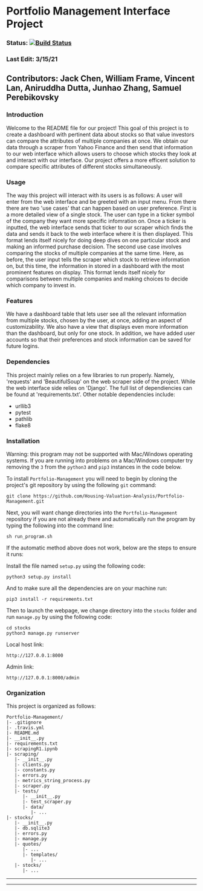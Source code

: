 # Portfolio Management Interface Project

### Status: [![Build Status](https://travis-ci.com/Housing-Valuation-Analysis/Portfolio-Management.svg?branch=main)](https://travis-ci.com/Housing-Valuation-Analysis/Portfolio-Management)


### Last Edit: 3/15/21

## Contributors: Jack Chen, William Frame, Vincent Lan, Aniruddha Dutta, Junhao Zhang, Samuel Perebikovsky

### Introduction

Welcome to the README file for our project! This goal of this project is to create a dashboard with pertinent data about stocks so that value investors can compare the attributes of multiple companies at once. We obtain our data through a scraper from Yahoo Finance and then send that information to our web interface which allows users to choose which stocks they look at and interact with our interface. Our project offers a more efficent solution to compare specific attributes of different stocks simultaneously.

### Usage

The way this project will interact with its users is as follows: A user will enter from the web interface and be greeted with an input menu. From there there are two 'use cases' that can happen based on user preference.
First is a more detailed view of a single stock. The user can type in a ticker symbol of the company they want more specific infomration on. Once a ticker is inputted, the web interface sends that ticker to our scraper which finds the data and sends it back to the web interface where it is then displayed. This format lends itself nicely for doing deep dives on one particular stock and making an informed purchase decision.
The second use case involves comparing the stocks of multiple companies at the same time. Here, as before, the user input tells the scraper which stock to retrieve information on, but this time, the information in stored in a dashboard with the most prominent features on display. This format lends itself nicely for comparisons between multiple companies and making choices to decide which company to invest in. 

### Features

We have a dashboard table that lets user see all the relevant information from multiple stocks, chosen by the user, at once, adding an aspect of customizability. We also have a view that displays even more information than the dashboard, but only for one stock. In addition, we have added user accounts so that their preferences and stock information can be saved for future logins. 

### Dependencies

This project mainly relies on a few libraries to run properly. Namely, 'requests' and 'BeautifulSoup' on the web scraper side of the project. While the web interface side relies on 'Django'. The full list of dependiencies can be found at 'requirements.txt'. Other notable dependencies include:
- urllib3
- pytest
- pathlib
- flake8

### Installation

Warning: this program may not be supported with Mac/Windows operating systems. If you are running into problems on a Mac/Windows computer try removing the `3` from the `python3` and `pip3` instances in the code below.

To install `Portfolio-Management` you will need to begin by cloning the project's git repository by using the following `git` command: 

```
git clone https://github.com/Housing-Valuation-Analysis/Portfolio-Management.git
```

Next, you will want change directories into the `Portfolio-Management` repository if you are not already there and automatically run the program by typing the following into the command line:

```
sh run_program.sh
```

If the automatic method above does not work, below are the steps to ensure it runs:

Install the file named `setup.py` using the following code:

```
python3 setup.py install
```

And to make sure all the dependencies are on your machine run:

```
pip3 install -r requirements.txt
```

Then to launch the webpage, we change directory into the `stocks` folder and run `manage.py` by using the following code:

```
cd stocks
python3 manage.py runserver
```
Local host link:

```
http://127.0.0.1:8000
```
Admin link:

```
http://127.0.0.1:8000/admin
```

### Organization

This project is organized as follows:
```
Portfolio-Management/  
|- .gitignore  
|- .travis.yml  
|- README.md  
|- __init__.py  
|- requirements.txt  
|- scrapingR1.ipynb  
|- scraping/  
   |- __init__.py  
   |- clients.py  
   |- constants.py  
   |- errors.py  
   |- metrics_string_process.py  
   |- scraper.py  
   |- tests/  
      |- __init__.py  
      |- test_scraper.py  
      |- data/  
         |- ...  
|- stocks/  
   |- __init__.py  
   |- db.sqlite3  
   |- errors.py  
   |- manage.py  
   |- quotes/ 
      |- ...  
      |- templates/  
         |- ...  
   |- stocks/  
      |- ...  
```

_____________________________________________________________________________________________
_____________________________________________________________________________________________

